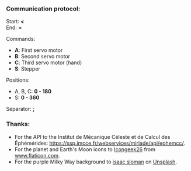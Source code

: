 ### Communication protocol:

Start: **<** <br/>
End: **>** <br/>

Commands:
- **A**: First servo motor
- **B**: Second servo motor
- **C**: Third servo motor (hand)
- **S**: Stepper

Positions:
- A, B, C: **0 - 180**
- S: **0 - 360**

Separator: **;**

### Thanks:
- For the API to the Institut de Mécanique Céleste et de Calcul des Éphémérides: https://ssp.imcce.fr/webservices/miriade/api/ephemcc/.
- For the planet and Earth's Moon icons to <span><a href="https://www.flaticon.com/authors/icongeek26" title="Icongeek26">Icongeek26</a> from <a href="https://www.flaticon.com/" title="Flaticon">www.flaticon.com</a></span>.
- For the purple Milky Way background to <span><a href="https://unsplash.com/@isaac_slo?utm_source=unsplash&amp;utm_medium=referral&amp;utm_content=creditCopyText">isaac sloman</a> on <a href="https://unsplash.com/?utm_source=unsplash&amp;utm_medium=referral&amp;utm_content=creditCopyText">Unsplash</a></span>.
